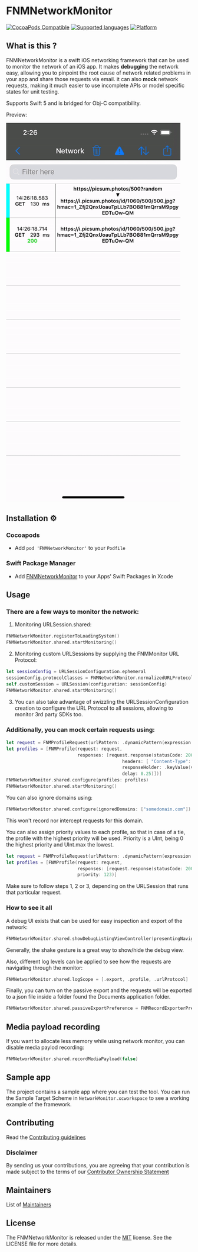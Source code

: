 
# FNMNetworkMonitor

[![CocoaPods Compatible](https://img.shields.io/badge/cocoapods-compatible-green.svg)]()
[![Supported languages](https://img.shields.io/badge/supported%20languages-swift|objc-green.svg)]()
[![Platform](https://img.shields.io/badge/platform-ios-green.svg)]()

## What is this ?

FNMNetworkMonitor is a swift iOS networking framework that can be used to monitor the network of an iOS app.
It makes **debugging** the network easy, allowing you to pinpoint the root cause of network related problems in your app and share those requests via email.
it can also **mock** network requests, making it much easier to use incomplete APIs or model specific states for unit testing.

Supports Swift 5 and is bridged for Obj-C compatibility.

Preview:

![](README.gif)

## Installation ⚙️

### Cocoapods

* Add `pod 'FNMNetworkMonitor'` to your `Podfile`

### Swift Package Manager

* Add [FNMNetworkMonitor](https://github.com/Farfetch/network-monitor-ios.git) to your Apps' Swift Packages in Xcode

## Usage

### There are a few ways to monitor the network:

1. Monitoring URLSession.shared:

```swift
FNMNetworkMonitor.registerToLoadingSystem()
FNMNetworkMonitor.shared.startMonitoring()
```

2. Monitoring custom URLSessions by supplying the FNMMonitor URL Protocol:

```swift
let sessionConfig = URLSessionConfiguration.ephemeral
sessionConfig.protocolClasses = FNMNetworkMonitor.normalizedURLProtocols()
self.customSession = URLSession(configuration: sessionConfig)
FNMNetworkMonitor.shared.startMonitoring()
```

3. You can also take advantage of swizzling the URLSessionConfiguration creation to configure the URL Protocol to all sessions, allowing to monitor 3rd party SDKs too.

### Additionally, you can mock certain requests using:

```swift
let request = FNMProfileRequest(urlPattern: .dynamicPattern(expression: "*farfetch.*robots"))
let profiles = [FNMProfile(request: request,
                           responses: [request.response(statusCode: 200,
                                            headers: [ "Content-Type": "application/json" ],
                                            responseHolder: .keyValue(value: [ "FieldA": 1 ])
                                            delay: 0.25)])]
FNMNetworkMonitor.shared.configure(profiles: profiles)
FNMNetworkMonitor.shared.startMonitoring()
```

You can also ignore domains using:

```swift
FNMNetworkMonitor.shared.configure(ignoredDomains: ["somedomain.com"])
``` 

This won't record nor intercept requests for this domain.

You can also assign priority values to each profile, so that in case of a tie, the profile with the highest priority will be used.
Priority is a UInt, being 0 the highest priority and UInt.max the lowest.

```swift
let request = FNMProfileRequest(urlPattern: .dynamicPattern(expression: "*farfetch.*robots"))
let profiles = [FNMProfile(request: request,
                           responses: [request.response(statusCode: 200)],
                           priority: 123)]
```


Make sure to follow steps 1, 2 or 3, depending on the URLSession that runs that particular request.

### How to see it all

A debug UI exists that can be used for easy inspection and export of the network:

```swift
FNMNetworkMonitor.shared.showDebugListingViewController(presentingNavigationController: self.navigationController)
```

Generally, the shake gesture is a great way to show/hide the debug view.

Also, different log levels can be applied to see how the requests are navigating through the monitor:
```swift
FNMNetworkMonitor.shared.logScope = [.export, .profile, .urlProtocol]
```

Finally, you can turn on the passive export and the requests will be exported to a json file inside a folder found the Documents application folder.

```swift
FNMNetworkMonitor.shared.passiveExportPreference = FNMRecordExporterPreference.on(setting: .unlimited)
```

## Media payload recording

If you want to allocate less memory while using network monitor, you can disable media paylod recording:

```swift
FNMNetworkMonitor.shared.recordMediaPayload(false)
```

## Sample app

The project contains a sample app where you can test the tool. You can run the Sample Target Scheme in `NetworkMonitor.xcworkspace` to see a working example of the framework.

## Contributing

Read the [Contributing guidelines](CONTRIBUTING.md)

### Disclaimer

By sending us your contributions, you are agreeing that your contribution is made subject to the terms of our [Contributor Ownership Statement](https://github.com/Farfetch/.github/blob/master/COS.md)

## Maintainers

List of [Maintainers](MAINTAINERS.md)


## License

The FNMNetworkMonitor is released under the [MIT](LICENSE) license. See the LICENSE file for more details.
